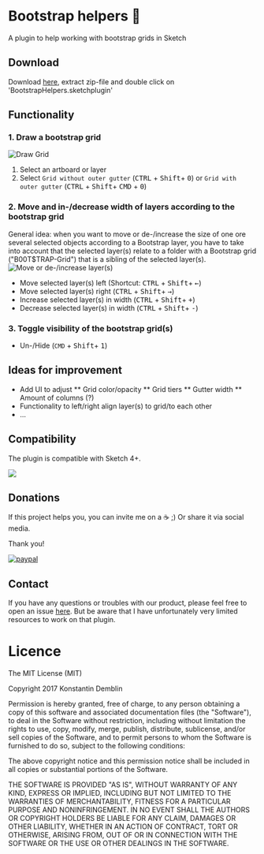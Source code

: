 # Bootstrap helpers :gem:
A plugin to help working with bootstrap grids in Sketch

## Download
Download [here](https://github.com/konki-vienna/sketch-bootstrap-helpers/tree/master/versions), extract zip-file and double click on 'BootstrapHelpers.sketchplugin'

## Functionality

### 1. Draw a bootstrap grid
![Draw Grid](https://github.com/konki-vienna/sketch-bootstrap-helpers/raw/master/img/createGrid.gif "Draw Grid")
1. Select an artboard or layer
2. Select `Grid without outer gutter` (<kbd>CTRL</kbd> + <kbd>Shift</kbd>+ <kbd>0</kbd>) or `Grid with outer gutter` (<kbd>CTRL</kbd> + <kbd>Shift</kbd>+ <kbd>CMD</kbd> + <kbd>0</kbd>)  

### 2. Move and in-/decrease width of layers according to the bootstrap grid
General idea: when you want to move or de-/increase the size of one ore several selected objects according to a Bootstrap layer, you have to take into account that the selected layer(s) relate to a folder with a Bootstrap grid ("B00T$TRAP-Grid") that is a sibling of the selected layer(s).
![Move or de-/increase layer(s)](https://github.com/konki-vienna/sketch-bootstrap-helpers/raw/master/img/moveIncreaseElement.gif "Move or de-/increase layer(s)")
* Move selected layer(s) left (Shortcut: <kbd>CTRL</kbd> + <kbd>Shift</kbd>+ <kbd>←</kbd>)
* Move selected layer(s) right (<kbd>CTRL</kbd> + <kbd>Shift</kbd>+ <kbd>→</kbd>)
* Increase selected layer(s) in width (<kbd>CTRL</kbd> + <kbd>Shift</kbd>+ <kbd>+</kbd>)
* Decrease selected layer(s) in width (<kbd>CTRL</kbd> + <kbd>Shift</kbd>+ <kbd>-</kbd>)

### 3. Toggle visibility of the bootstrap grid(s)
* Un-/Hide (`CMD` + <kbd>Shift</kbd>+ <kbd>1</kbd>)

## Ideas for improvement
* Add UI to adjust
** Grid color/opacity
** Grid tiers
** Gutter width
** Amount of columns (?)
* Functionality to left/right align layer(s) to grid/to each other
* ...

## Compatibility
The plugin is compatible with Sketch 4+.

<a href="http://bit.ly/SketchRunnerWebsite">
    <img src="http://bit.ly/RunnerBadgeBlue">
</a>

## Donations
If this project helps you, you can invite me on a :coffee: ;) Or share it via social media.

Thank you!

[![paypal](https://www.paypalobjects.com/en_GB/i/btn/btn_donate_SM.gif)](https://www.paypal.com/cgi-bin/webscr?cmd=_s-xclick&hosted_button_id=L85KKXEFFH6HE)

## Contact
If you have any questions or troubles with our product, please feel free to open an issue [here](https://github.com/konki-vienna/sketch-bootstrap-helpers/issues).
But be aware that I have unfortunately very limited resources to work on that plugin.


# Licence
The MIT License (MIT)

Copyright 2017 Konstantin Demblin

Permission is hereby granted, free of charge, to any person obtaining a copy of this software and associated documentation files (the "Software"), to deal in the Software without restriction, including without limitation the rights to use, copy, modify, merge, publish, distribute, sublicense, and/or sell copies of the Software, and to permit persons to whom the Software is furnished to do so, subject to the following conditions:

The above copyright notice and this permission notice shall be included in all copies or substantial portions of the Software.

THE SOFTWARE IS PROVIDED "AS IS", WITHOUT WARRANTY OF ANY KIND, EXPRESS OR IMPLIED, INCLUDING BUT NOT LIMITED TO THE WARRANTIES OF MERCHANTABILITY, FITNESS FOR A PARTICULAR PURPOSE AND NONINFRINGEMENT. IN NO EVENT SHALL THE AUTHORS OR COPYRIGHT HOLDERS BE LIABLE FOR ANY CLAIM, DAMAGES OR OTHER LIABILITY, WHETHER IN AN ACTION OF CONTRACT, TORT OR OTHERWISE, ARISING FROM, OUT OF OR IN CONNECTION WITH THE SOFTWARE OR THE USE OR OTHER DEALINGS IN THE SOFTWARE.
